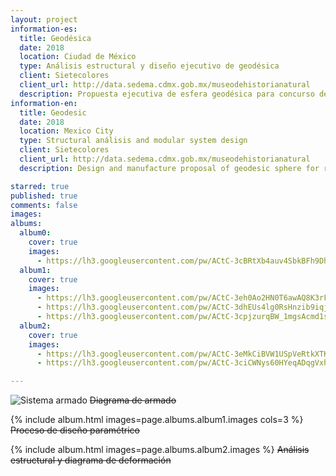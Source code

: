 ```yaml
---
layout: project
information-es:
  title: Geodésica
  date: 2018
  location: Ciudad de México
  type: Análisis estructural y diseño ejecutivo de geodésica
  client: Sietecolores
  client_url: http://data.sedema.cdmx.gob.mx/museodehistorianatural
  description: Propuesta ejecutiva de esfera geodésica para concurso de rehabilitación 2a etapa museográfica del Museo de Historia Natural de la Ciudad de México
information-en:
  title: Geodesic
  date: 2018
  location: Mexico City
  type: Structural análisis and modular system design
  client: Sietecolores
  client_url: http://data.sedema.cdmx.gob.mx/museodehistorianatural
  description: Design and manufacture proposal of geodesic sphere for rehabilitation contest at the Natural History Museum of Mexico City

starred: true
published: true
comments: false
images:
albums:
  album0:
    cover: true
    images:
      - https://lh3.googleusercontent.com/pw/ACtC-3cBRtXb4auv4SbkBFh9DhEs-4Mu8zo7aLnNmnJaQqLap8Dtjwmg1NX_bag3Gs6KPjZVYutU3OLlqd9WcBA3HXPBl0s9ZU0ciMnyh7sK0s4AJw_hSiQBRe86vSYG3wf20wW6Ft3fFVGSJghqRALTluVnZw=w941-h917-no?authuser=1
  album1:
    cover: true
    images:
      - https://lh3.googleusercontent.com/pw/ACtC-3eh0Ao2HN0T6awAQ8K3rFrewzanA0rn5_kKRZRMlqgF6ba86dEb_nHMLyp66XbbiK_i4zK4zLyxYyx2URjw1B0yEnA5R3qU55eVvmdI4eqno6YbNQ9GOGcmqmVHPJUHQhbcGDTm3crllYO7E-BrBZMROQ=w1959-h1018-no?authuser=1
      - https://lh3.googleusercontent.com/pw/ACtC-3dhEUs4lg0RsHnzib9iqjR8i90dwk-JP8ZwFxng1k617Zi5ohvpS3EJiAEwgiSJtfENv2pbzw_-rVk1qDwKNwEubTpWVAFNIHltbuPTZ1uMWjSPw7xIUQLRDorenvRtFTALZbn2RKGxIOnLoXwYw5-jBg=w1068-h900-no?authuser=1
      - https://lh3.googleusercontent.com/pw/ACtC-3cpjzurqBW_1mgsAcmd1sTBpCvybmGe74mN4NHU11zC5k0JC6U4fJTna7sprfkn2wZPTGu21nHi8EXNIXKFiF9GGkzkOsEu8INSsuvPuBJWAOegI_OigzMEeNjSs3rNKLLPWSdgsnNQnYt8ec07ytpoNw=w995-h1018-no?authuser=1
  album2:
    cover: true
    images:
      - https://lh3.googleusercontent.com/pw/ACtC-3eMkCiBVW1USpVeRtkXTKU360-2AgkWO3Epl66kNwqdTRCdYXVCAmuYyANGvZkDNbKZP6l-yRpnJZTMBJJWWEX3D7vIGnZE_XxEAJNPi5Tat7jwUpIpzSFLTRGe2Jj-_XpYQn0FlHbQ3lr_9PRYeXD-HA=w621-h828-no?authuser=1
      - https://lh3.googleusercontent.com/pw/ACtC-3ciCWNys60HYeqADqgVxhzgAaAbqzb9BGjihcu-FZ7pJmJwk4m9F7glnZg-R5gfEEhzHJzCfKFEml0uQUcdHSBxPscb9VzGRNFHscoDKSCeegMCUjMJ3l2mzZFzTEioL_sLGhvuCExs9yBQt_eObxOqbg=w1115-h588-no?authuser=1

---
```


![Sistema armado]({{page.albums.album0.images[0]}})
~~Diagrama de armado~~

{% include album.html images=page.albums.album1.images cols=3 %}
~~Proceso de diseño paramétrico~~

{% include album.html images=page.albums.album2.images %}
~~Análisis estructural y diagrama de deformación~~
